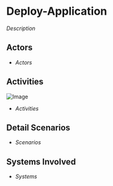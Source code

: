 # Deploy-Application

_Description_

## Actors

* _Actors_

## Activities

![Image](./UseCases/Deploy-Application/Activities.png)

* _Activities_

## Detail Scenarios

* _Scenarios_

## Systems Involved

* _Systems_


